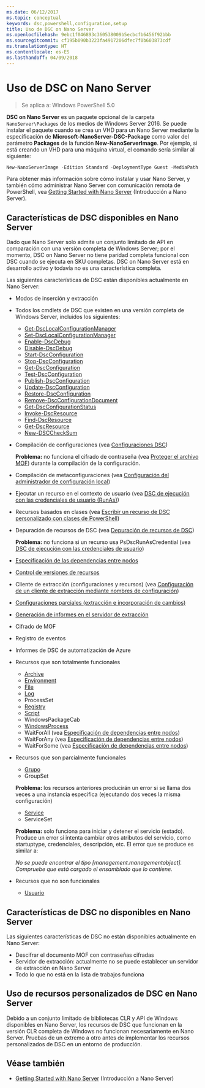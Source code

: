 ```yaml
---
ms.date: 06/12/2017
ms.topic: conceptual
keywords: dsc,powershell,configuration,setup
title: Uso de DSC on Nano Server
ms.openlocfilehash: 9ebc1f046893c360538009b5ecbcfb6456f92bbb
ms.sourcegitcommit: cf195b090b3223fa4917206dfec7f0b603873cdf
ms.translationtype: HT
ms.contentlocale: es-ES
ms.lasthandoff: 04/09/2018
---
```

# <a name="using-dsc-on-nano-server"></a>Uso de DSC on Nano Server

> Se aplica a: Windows PowerShell 5.0

**DSC on Nano Server** es un paquete opcional de la carpeta `NanoServer\Packages` de los medios de Windows Server 2016. Se puede instalar el paquete cuando se crea un VHD para un Nano Server mediante la especificación de **Microsoft-NanoServer-DSC-Package** como valor del parámetro **Packages** de la función **New-NanoServerImage**. Por ejemplo, si está creando un VHD para una máquina virtual, el comando sería similar al siguiente:

```powershell
New-NanoServerImage -Edition Standard -DeploymentType Guest -MediaPath f:\ -BasePath .\Base -TargetPath .\Nano1\Nano.vhd -ComputerName Nano1 -Packages Microsoft-NanoServer-DSC-Package
```

Para obtener más información sobre cómo instalar y usar Nano Server, y también cómo administrar Nano Server con comunicación remota de PowerShell, vea [Getting Started with Nano Server](https://technet.microsoft.com/library/mt126167.aspx) (Introducción a Nano Server).


## <a name="dsc-features-available-on-nano-server"></a>Características de DSC disponibles en Nano Server

 Dado que Nano Server solo admite un conjunto limitado de API en comparación con una versión completa de Windows Server; por el momento, DSC on Nano Server no tiene paridad completa funcional con DSC cuando se ejecuta en SKU completas. DSC on Nano Server está en desarrollo activo y todavía no es una característica completa.

 Las siguientes características de DSC están disponibles actualmente en Nano Server:


* Modos de inserción y extracción

* Todos los cmdlets de DSC que existen en una versión completa de Windows Server, incluidos los siguientes:
  * [Get-DscLocalConfigurationManager](https://technet.microsoft.com/library/dn407378.aspx)
  * [Set-DscLocalConfigurationManager](https://technet.microsoft.com/library/dn521621.aspx)
  * [Enable-DscDebug](https://technet.microsoft.com/en-us/library/mt517870.aspx)
  * [Disable-DscDebug](https://technet.microsoft.com/en-us/library/mt517872.aspx)
  * [Start-DscConfiguration](https://technet.microsoft.com/en-us/library/dn521623.aspx)
  * [Stop-DscConfiguration](https://technet.microsoft.com/en-us/library/mt143542.aspx)
  * [Get-DscConfiguration](https://technet.microsoft.com/en-us/library/dn407379.aspx)
  * [Test-DscConfiguration](https://technet.microsoft.com/en-us/library/dn407382.aspx)
  * [Publish-DscConfiguration](https://technet.microsoft.com/en-us/library/mt517875.aspx)
  * [Update-DscConfiguration](https://technet.microsoft.com/en-us/library/mt143541.aspx)
  * [Restore-DscConfiguration](https://technet.microsoft.com/en-us/library/dn407383.aspx)
  * [Remove-DscConfigurationDocument](https://technet.microsoft.com/en-us/library/mt143544.aspx)
  * [Get-DscConfigurationStatus](https://technet.microsoft.com/en-us/library/mt517868.aspx)
  * [Invoke-DscResource](https://technet.microsoft.com/en-us/library/mt517869.aspx)
  * [Find-DscResource](https://technet.microsoft.com/en-us/library/mt517874.aspx)
  * [Get-DscResource](https://technet.microsoft.com/en-us/library/dn521625.aspx)
  * [New-DSCCheckSum](https://technet.microsoft.com/en-us/library/dn521622.aspx)

* Compilación de configuraciones (vea [Configuraciones DSC](configurations.md))

  **Problema:** no funciona el cifrado de contraseña (vea [Proteger el archivo MOF](securemof.md)) durante la compilación de la configuración.

* Compilación de metaconfiguraciones (vea [Configuración del administrador de configuración local](metaConfig.md))

* Ejecutar un recurso en el contexto de usuario (vea [DSC de ejecución con las credenciales de usuario (RunAs)](runAsUser.md))

* Recursos basados en clases (vea [Escribir un recurso de DSC personalizado con clases de PowerShell](authoringResourceClass.md))

* Depuración de recursos de DSC (vea [Depuración de recursos de DSC](debugresource.md))

  **Problema:** no funciona si un recurso usa PsDscRunAsCredential (vea [DSC de ejecución con las credenciales de usuario](runAsUser.md))

* [Especificación de las dependencias entre nodos](crossNodeDependencies.md)

* [Control de versiones de recursos](sxsResource.md)

* Cliente de extracción (configuraciones y recursos) (vea [Configuración de un cliente de extracción mediante nombres de configuración](pullClientConfigNames.md))

* [Configuraciones parciales (extracción e incorporación de cambios)](partialConfigs.md)

* [Generación de informes en el servidor de extracción](reportServer.md)

* Cifrado de MOF

* Registro de eventos

* Informes de DSC de automatización de Azure

* Recursos que son totalmente funcionales
  * [Archive](archiveResource.md)
  * [Environment](environmentResource.md)
  * [File](fileResource.md)
  * [Log](logResource.md)
  * ProcessSet
  * [Registry](registryResource.md)
  * [Script](scriptResource.md)
  * WindowsPackageCab
  * [WindowsProcess](windowsProcessResource.md)
  * WaitForAll (vea [Especificación de dependencias entre nodos](crossNodeDependencies.md))
  * WaitForAny (vea [Especificación de dependencias entre nodos](crossNodeDependencies.md))
  * WaitForSome (vea [Especificación de dependencias entre nodos](crossNodeDependencies.md))

* Recursos que son parcialmente funcionales
  * [Grupo](groupResource.md)
  * GroupSet

  **Problema:** los recursos anteriores producirán un error si se llama dos veces a una instancia específica (ejecutando dos veces la misma configuración)

  * [Service](serviceResource.md)
  * ServiceSet

  **Problema:** solo funciona para iniciar y detener el servicio (estado). Produce un error si intenta cambiar otros atributos del servicio, como startuptype, credenciales, descripción, etc. El error que se produce es similar a:

  *No se puede encontrar el tipo [management.managementobject]. Compruebe que está cargado el ensamblado que lo contiene.*

* Recursos que no son funcionales
  * [Usuario](userResource.md)


## <a name="dsc-features-not-available-on-nano-server"></a>Características de DSC no disponibles en Nano Server

Las siguientes características de DSC no están disponibles actualmente en Nano Server:

* Descifrar el documento MOF con contraseñas cifradas
* Servidor de extracción: actualmente no se puede establecer un servidor de extracción en Nano Server
* Todo lo que no está en la lista de trabajos funciona

## <a name="using-custom-dsc-resources-on-nano-server"></a>Uso de recursos personalizados de DSC en Nano Server

Debido a un conjunto limitado de bibliotecas CLR y API de Windows disponibles en Nano Server, los recursos de DSC que funcionan en la versión CLR completa de Windows no funcionan necesariamente en Nano Server.
Pruebas de un extremo a otro antes de implementar los recursos personalizados de DSC en un entorno de producción.

## <a name="see-also"></a>Véase también
- [Getting Started with Nano Server](https://technet.microsoft.com/library/mt126167.aspx) (Introducción a Nano Server)